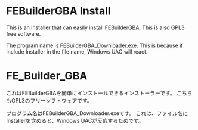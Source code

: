 FEBuilderGBA Install
===
This is an installer that can easily install FEBuilderGBA.
This is also GPL3 free software.

The program name is FEBuilderGBA_Downloader.exe.
This is because if include Installer in the file name, Windows UAC will react.

FE_Builder_GBA
===
これはFEBuilderGBAを簡単にインストールできるインストーラーです。
こちらもGPL3のフリーソフトウェアです。

プログラム名はFEBuilderGBA_Downloader.exeです。
これは、ファイル名にInstallerを含めると、Windows UACが反応するためです。
